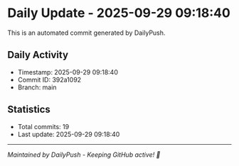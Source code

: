 # Daily Update - 2025-09-29 09:18:40

This is an automated commit generated by DailyPush.

## Daily Activity
- Timestamp: 2025-09-29 09:18:40
- Commit ID: 392a1092
- Branch: main

## Statistics
- Total commits: 19
- Last update: 2025-09-29 09:18:40

---
*Maintained by DailyPush - Keeping GitHub active! 🚀*
